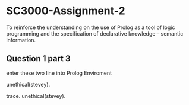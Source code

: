 # SC3000-Assignment-2
To reinforce the understanding on the use of Prolog as a tool of logic programming and the specification of declarative knowledge – semantic information. 

## Question 1 part 3
enter these two line into Prolog Enviroment

unethical(stevey).

trace.
unethical(stevey).



